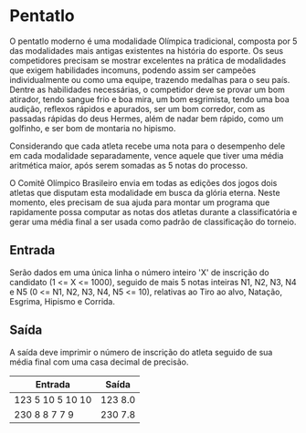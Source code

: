 # Pentatlo

O pentatlo moderno é uma modalidade Olímpica tradicional, composta por 5 das modalidades mais antigas existentes na história do esporte. Os seus competidores precisam se mostrar excelentes na prática de modalidades que exigem habilidades incomuns, podendo assim ser campeões individualmente ou como uma equipe, trazendo medalhas para o seu país. Dentre as habilidades necessárias, o competidor deve se provar um bom atirador, tendo sangue frio e boa mira, um bom esgrimista, tendo uma boa audição, reflexos rápidos e apurados, ser um bom corredor, com as passadas rápidas do deus Hermes, além de nadar bem rápido, como um golfinho, e ser bom de montaria no hipismo.

Considerando que cada atleta recebe uma nota para o desempenho dele em cada modalidade separadamente, vence aquele que tiver uma média aritmética maior, após serem somadas as 5 notas do processo.

O Comitê Olímpico Brasileiro envia em todas as edições dos jogos dois atletas que disputam esta modalidade em busca da glória eterna. Neste momento, eles precisam de sua ajuda para montar um programa que rapidamente possa computar as notas dos atletas durante a classificatória e gerar uma média final a ser usada como padrão de classificação do torneio.

## Entrada

Serão dados em uma única linha o número inteiro 'X' de inscrição do candidato (1 <= X <= 1000), seguido de mais 5 notas inteiras N1, N2, N3, N4 e N5 (0 <= N1, N2, N3, N4, N5 <= 10), relativas ao Tiro ao alvo, Natação, Esgrima, Hipismo e Corrida.

## Saída

A saída deve imprimir o número de inscrição do atleta seguido de sua média final com uma casa decimal de precisão.

| Entrada          | Saída   |
| ---------------- | ------- |
| 123 5 10 5 10 10 | 123 8.0 |
| 230 8 8 7 7 9    | 230 7.8 |